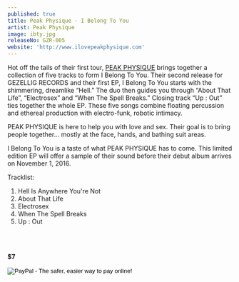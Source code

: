 ```yaml
---
published: true
title: Peak Physique - I Belong To You
artist: Peak Physique
image: ibty.jpg
releaseNo: GZR-005
website: 'http://www.ilovepeakphysique.com'
---
```

Hot off the tails of their first tour, [PEAK PHYSIQUE](http://www.ilovepeakphysique.com) brings together a collection of five tracks to form I Belong To You. Their second release for GEZELLIG RECORDS and their first EP, I Belong To You starts with the shimmering, dreamlike “Hell.” The duo then guides you through “About That Life”, “Electrosex” and “When The Spell Breaks.”  Closing track “Up : Out” ties together the whole EP. These five songs combine floating percussion and ethereal production with electro-funk, robotic intimacy.

PEAK PHYSIQUE is here to help you with love and sex. Their goal is to bring people together… mostly at the face, hands, and bathing suit areas.  

I Belong To You is a taste of what PEAK PHYSIQUE has to come. This limited edition EP will offer a sample of their sound before their debut album arrives on November 1, 2016.

Tracklist:<br>
1. Hell Is Anywhere You're Not<br>
2. About That Life<br>
3. Electrosex<br>
4. When The Spell Breaks<br>
5. Up : Out<br>
<br>
<br>


**$7**

<form action="https://www.paypal.com/cgi-bin/webscr" method="post" target="_top">
<input type="hidden" name="cmd" value="_s-xclick">
<input type="hidden" name="hosted_button_id" value="NT8RJZYTG2HWJ">
<input type="image" src="https://www.paypalobjects.com/en_US/i/btn/btn_buynow_LG.gif" border="0" name="submit" alt="PayPal - The safer, easier way to pay online!">
<img alt="" border="0" src="https://www.paypalobjects.com/en_US/i/scr/pixel.gif" width="1" height="1">
</form>

